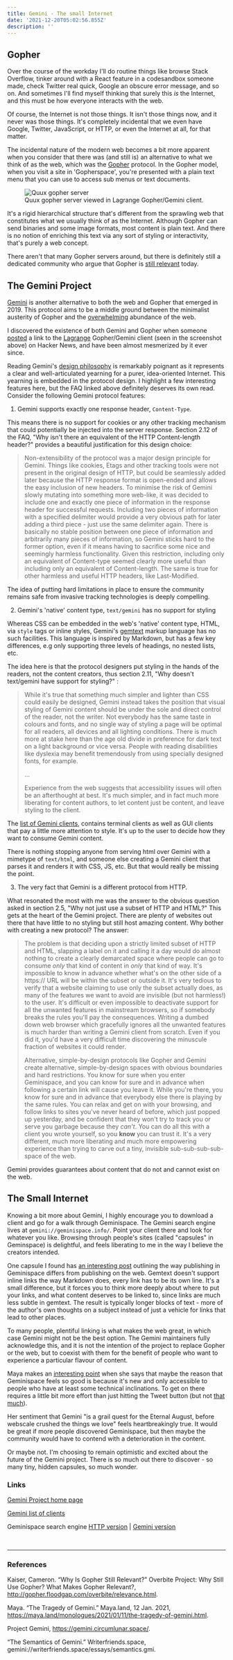 ```yaml
---
title: Gemini - The small Internet
date: '2021-12-20T05:02:56.855Z'
description: ''
---
```


## Gopher

Over the course of the workday I'll do routine things like browse Stack Overflow, tinker around with a React feature in a codesandbox someone made, check Twitter real quick, Google an obscure error message, and so on. And sometimes I'll find myself thinking that surely this _is_ the Internet, and this must be how everyone interacts with the web.

Of course, the Internet is not those things. It isn't those things now, and it never was those things. It's completely incidental that we even have Google, Twitter, JavaScript, or HTTP, or even the Internet at all, for that matter.

The incidental nature of the modern web becomes a bit more apparent when you consider that there was (and still is) an alternative to what we think of as the web, which was the [Gopher](<https://en.wikipedia.org/wiki/Gopher_(protocol)>) protocol. In the Gopher model, when you visit a site in 'Gopherspace', you're presented with a plain text menu that you can use to access sub menus or text documents.

<figure>
  <img
    src="../../assets/gopher_quux_org.png"
    alt="Quux gopher server"
  />
  <figcaption>Quux gopher server viewed in Lagrange Gopher/Gemini client.</figcaption>
</figure>

It's a rigid hierarchical structure that's different from the sprawling web that constitutes what we usually think of as the Internet. Although Gopher can send binaries and some image formats, most content is plain text. And there is no notion of enriching this text via any sort of styling or interactivity, that's purely a web concept.

There aren't that many Gopher servers around, but there is definitely still a dedicated community who argue that Gopher is [still relevant](http://gopher.floodgap.com/overbite/relevance.html) today.

## The Gemini Project

[Gemini](https://gemini.circumlunar.space/) is another alternative to both the web and Gopher that emerged in 2019. This protocol aims to be a middle ground between the minimalist austerity of Gopher and the [overwhelming](https://how-i-experience-web-today.com/) abundance of the web.

I discovered the existence of both Gemini and Gopher when someone [posted](https://news.ycombinator.com/item?id=29291392) a link to the [Lagrange](https://github.com/skyjake/lagrange) Gopher/Gemini client (seen in the screenshot above) on Hacker News, and have been almost mesmerized by it ever since.

Reading Gemini's [design philosophy](https://gemini.circumlunar.space/docs/faq.gmi) is remarkably poignant as it represents a clear and well-articulated yearning for a purer, idea-oriented Internet. This yearning is embedded in the protocol design. I highlight a few interesting features here, but the FAQ linked above definitely deserves its own read. Consider the following Gemini protocol features:

1. Gemini supports exactly one response header, `Content-Type`.

This means there is no support for cookies or any other tracking mechanism that could potentially be injected into the server response. Section 2.12 of the FAQ, "Why isn't there an equivalent of the HTTP Content-length header?" provides a beautiful justification for this design choice:

> Non-extensibility of the protocol was a major design principle for Gemini. Things like cookies, Etags and other tracking tools were not present in the original design of HTTP, but could be seamlessly added later because the HTTP response format is open-ended and allows the easy inclusion of new headers. To minimise the risk of Gemini slowly mutating into something more web-like, it was decided to include one and exactly one piece of information in the response header for successful requests. Including two pieces of information with a specified delimiter would provide a very obvious path for later adding a third piece - just use the same delimiter again. There is basically no stable position between one piece of information and arbitrarily many pieces of information, so Gemini sticks hard to the former option, even if it means having to sacrifice some nice and seemingly harmless functionality. Given this restriction, including only an equivalent of Content-type seemed clearly more useful than including only an equivalent of Content-length. The same is true for other harmless and useful HTTP headers, like Last-Modified.

The idea of putting hard limitations in place to ensure the community remains safe from invasive tracking technologies is deeply compelling.

2. Gemini's 'native' content type, `text/gemini` has no support for styling

Whereas CSS can be embedded in the web's 'native' content type, HTML, via `style` tags or inline styles, Gemini's [gemtext](https://gemini.circumlunar.space/docs/gemtext.gmi) markup language has no such facilities. This language is inspired by Markdown, but has a few key differences, e.g only supporting three levels of headings, no nested lists, etc.

The idea here is that the protocol designers put styling in the hands of the readers, not the content creators, thus section 2.11, "Why doesn't text/gemini have support for styling?" :

> While it's true that something much simpler and lighter than CSS could easily be designed, Gemini instead takes the position that visual styling of Gemini content should be under the sole and direct control of the reader, not the writer. Not everybody has the same taste in colours and fonts, and no single way of styling a page will be optimal for all readers, all devices and all lighting conditions. There is much more at stake here than the age old divide in preference for dark text on a light background or vice versa. People with reading disabilities like dyslexia may benefit tremendously from using specially designed fonts, for example.
>
> ...
>
> Experience from the web suggests that accessibility issues will often be an afterthought at best. It's much simpler, and in fact much more liberating for content authors, to let content just be content, and leave styling to the client.

The [list of Gemini clients](https://gemini.circumlunar.space/clients.html), contains terminal clients as well as GUI clients that pay a little more attention to style. It's up to the user to decide how they want to consume Gemini content.

There is nothing stopping anyone from serving html over Gemini with a mimetype of `text/html`, and someone else creating a Gemini client that parses it and renders it with CSS, JS, etc. But that would really be missing the point.

3. The very fact that Gemini is a different protocol from HTTP.

What resonated the most with me was the answer to the obvious question asked in section 2.5, "Why not just use a subset of HTTP and HTML?" This gets at the heart of the Gemini project. There are plenty of websites out there that have little to no styling but still host amazing content. Why bother with creating a new protocol? The answer:

> The problem is that deciding upon a strictly limited subset of HTTP and HTML, slapping a label on it and calling it a day would do almost nothing to create a clearly demarcated space where people can go to consume _only_ that kind of content in _only_ that kind of way. It's impossible to know in advance whether what's on the other side of a https:// URL will be within the subset or outside it. It's very tedious to verify that a website claiming to use only the subset actually does, as many of the features we want to avoid are invisible (but not harmless!) to the user. It's difficult or even impossible to deactivate support for all the unwanted features in mainstream browsers, so if somebody breaks the rules you'll pay the consequences. Writing a dumbed down web browser which gracefully ignores all the unwanted features is much harder than writing a Gemini client from scratch. Even if you did it, you'd have a very difficult time discovering the minuscule fraction of websites it could render.
>
> Alternative, simple-by-design protocols like Gopher and Gemini create alternative, simple-by-design spaces with obvious boundaries and hard restrictions. You know for sure when you enter Geminispace, and you can know for sure and in advance when following a certain link will cause you leave it. While you're there, you know for sure and in advance that everybody else there is playing by the same rules. You can relax and get on with your browsing, and follow links to sites you've never heard of before, which just popped up yesterday, and be confident that they won't try to track you or serve you garbage because they _can't_. You can do all this with a client you wrote yourself, so you **know** you can trust it. It's a very different, much more liberating and much more empowering experience than trying to carve out a tiny, invisible sub-sub-sub-sub-space of the web.

Gemini provides guarantees about content that do not and cannot exist on the web.

## The Small Internet

Knowing a bit more about Gemini, I highly encourage you to download a client and go for a walk through Geminispace. The Gemini search engine lives at `gemini://geminispace.info/`. Point your client there and look for whatever you like. Browsing through people's sites (called "capsules" in Geminspace) is delightful, and feels liberating to me in the way I believe the creators intended.

One capsule I found has [an interesting post](gemini://writerfriends.space/essays/semantics.gmi) outlining the way publishing in Geminispace differs from publishing on the web. Gemtext doesn't support inline links the way Markdown does, every link has to be its own line. It's a small difference, but it forces you to think more deeply about where to put your links, and what content deserves to be linked to, since links are much less subtle in gemtext. The result is typically longer blocks of text - more of the author's own thoughts on a subject instead of just a vehicle for links that lead to other places.

To many people, plentiful linking is what makes the web great, in which case Gemini might not be the best option. The Gemini maintainers fully acknowledge this, and it is not the intention of the project to replace Gopher or the web, but to coexist with them for the benefit of people who want to experience a particular flavour of content.

Maya makes an [interesting point](https://maya.land/monologues/2021/01/11/the-tragedy-of-gemini.html) when she says that maybe the reason that Geminispace feels so good is because it's new and only accessible to people who have at least some technical inclinations. To get on there requires a little bit more effort than just hitting the Tweet button (but not [that much](https://gemlog.blue/)).

Her sentiment that Gemini "is a grail quest for the Eternal August, before webscale crushed the things we love" feels heartbreakingly true. It would be great if more people discovered Geminispace, but then maybe the community would have to contend with a deterioration in the content.

Or maybe not. I'm choosing to remain optimistic and excited about the future of the Gemini project. There is so much out there to discover - so many tiny, hidden capsules, so much wonder.

### Links

[Gemini Project home page](https://gemini.circumlunar.space/)

[Gemini list of clients](https://gemini.circumlunar.space/clients.html)

Geminispace search engine [HTTP version](https://gemini.circumlunar.space/x/geminispace.info/) | [Gemini version](gemini://geminispace.info/)

<br />

---

<div style="word-break: break-word;">

### References

Kaiser, Cameron. “Why Is Gopher Still Relevant?” Overbite Project: Why Still Use Gopher? What Makes Gopher Relevant?, http://gopher.floodgap.com/overbite/relevance.html.

Maya. “The Tragedy of Gemini.” Maya.land, 12 Jan. 2021, https://maya.land/monologues/2021/01/11/the-tragedy-of-gemini.html.

Project Gemini, https://gemini.circumlunar.space/.

“The Semantics of Gemini.” Writerfriends.space, gemini://writerfriends.space/essays/semantics.gmi.

</div>
